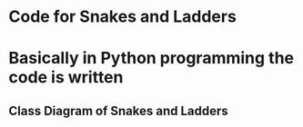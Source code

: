 # Code for Snakes and Ladders

# Basically in Python programming the code is written 

## Class Diagram of Snakes and Ladders